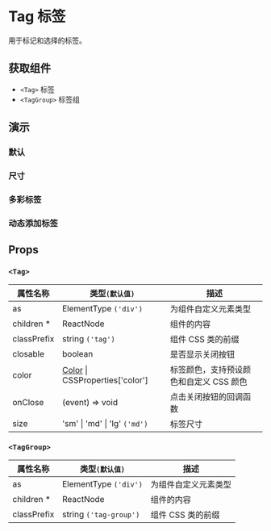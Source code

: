 # Tag 标签

用于标记和选择的标签。

## 获取组件

<!--{include:<import-guide>}-->

- `<Tag>` 标签
- `<TagGroup>` 标签组

## 演示

### 默认

<!--{include:`basic.md`}-->

### 尺寸

<!--{include:`size.md`}-->

### 多彩标签

<!--{include:`color.md`}-->

### 动态添加标签

<!--{include:`dynamic.md`}-->

## Props

### `<Tag>`

| 属性名称    | 类型`(默认值)`                                         | 描述                                    |
| ----------- | ------------------------------------------------------ | --------------------------------------- |
| as          | ElementType `('div')`                                  | 为组件自定义元素类型                    |
| children \* | ReactNode                                              | 组件的内容                              |
| classPrefix | string `('tag')`                                       | 组件 CSS 类的前缀                       |
| closable    | boolean                                                | 是否显示关闭按钮                        |
| color       | [Color](#code-ts-color-code) \| CSSProperties['color'] | 标签颜色，支持预设颜色和自定义 CSS 颜色 |
| onClose     | (event) => void                                        | 点击关闭按钮的回调函数                  |
| size        | 'sm' \| 'md' \| 'lg' `('md')`                          | 标签尺寸                                |

### `<TagGroup>`

| 属性名称    | 类型`(默认值)`         | 描述                 |
| ----------- | ---------------------- | -------------------- |
| as          | ElementType `('div')`  | 为组件自定义元素类型 |
| children \* | ReactNode              | 组件的内容           |
| classPrefix | string `('tag-group')` | 组件 CSS 类的前缀    |

<!--{include:(_common/types/color.md)}-->
